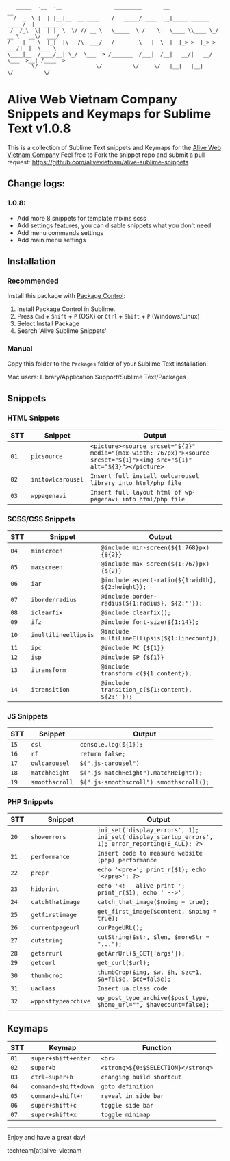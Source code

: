 ```
   _____  .__  .__                 _________      .__                      __          
  /  _  \ |  | |__|__  __ ____    /   _____/ ____ |__|_____ ______   _____/  |_  ______
 /  /_\  \|  | |  \  \/ // __ \   \_____  \ /    \|  \____ \\____ \_/ __ \   __\/  ___/
/    |    \  |_|  |\   /\  ___/   /        \   |  \  |  |_> >  |_> >  ___/|  |  \___ \ 
\____|__  /____/__| \_/  \___  > /_______  /___|  /__|   __/|   __/ \___  >__| /____  >
        \/                   \/          \/     \/   |__|   |__|        \/          \/ 
```

Alive Web Vietnam Company Snippets and Keymaps for Sublime Text v1.0.8
====================================================================

This is a collection of Sublime Text snippets and Keymaps for the [Alive Web Vietnam Company](https://alive-web.vn/)
Feel free to Fork the snippet repo and submit a
pull request: https://github.com/alivevietnam/alive-sublime-snippets

## Change logs:

### 1.0.8:

- Add more 8 snippets for template mixins scss
- Add settings features, you can disable snippets what you don't need
- Add menu commands settings
- Add main menu settings

## Installation

### Recommended

Install this package with [Package Control](https://sublime.wbond.net/):
1. Install Package Control in Sublime.
2. Press `Cmd` + `Shift` + `P` (OSX) or `Ctrl` + `Shift` + `P` (Windows/Linux)
3. Select Install Package
4. Search 'Alive Sublime Snippets'

### Manual

Copy this folder to the `Packages` folder of your Sublime Text installation.

Mac users: Library/Application Support/Sublime Text/Packages

## Snippets

### HTML Snippets
|STT|Snippet|Output|
|-------|-------|------|
| `01` | `picsource` | `<picture><source srcset="${2}" media="(max-width: 767px)"><source srcset="${1}"><img src="${1}" alt="${3}"></picture>` |
| `02` | `initowlcarousel` | `Insert full install owlcarousel library into html/php file` |
| `03` | `wppagenavi` | `Insert full layout html of wp-pagenavi into html/php file` |


### SCSS/CSS Snippets
|STT|Snippet|Output|
|-------|-------|------|
| `04` | `minscreen` | `@include min-screen(${1:768}px) {${2}}` |
| `05` | `maxscreen` | `@include max-screen(${1:767}px) {${2}}` |
| `06` | `iar` | `@include aspect-ratio(${1:width}, ${2:height});` |
| `07` | `iborderradius` | `@include border-radius(${1:radius}, ${2:''});` |
| `08` | `iclearfix` | `@include clearfix();` |
| `09` | `ifz` | `@include font-size(${1:14});` |
| `10` | `imultilineellipsis` | `@include multiLineEllipsis(${1:linecount});` |
| `11` | `ipc` | `@include PC {${1}}` |
| `12` | `isp` | `@include SP {${1}}` |
| `13` | `itransform` | `@include transform_c(${1:content});` |
| `14` | `itransition` | `@include transition_c(${1:content}, ${2:''});` |


### JS Snippets
|STT|Snippet|Output|
|-------|-------|------|
| `15` | `csl` | `console.log(${1});` |
| `16` | `rf` | `return false;` |
| `17` | `owlcarousel` | `$(".js-carousel")` |
| `18` | `matchheight` | `$(".js-matchHeight").matchHeight();` |
| `19` | `smoothscroll` | `$(".js-smoothscroll").smoothscroll();` |


### PHP Snippets
|STT|Snippet|Output|
|-------|-------|------|
| `20` | `showerrors` | `ini_set('display_errors', 1); ini_set('display_startup_errors', 1); error_reporting(E_ALL); ?>` |
| `21` | `performance` | `Insert code to measure website (php) performance` |
| `22` | `prepr` | `echo '<pre>'; print_r($1); echo '</pre>'; ?>` |
| `23` | `hidprint` | `echo '<!-- alive print '; print_r($1); echo ' -->';` |
| `24` | `catchthatimage` | `catch_that_image($noimg = true);` |
| `25` | `getfirstimage` | `get_first_image($content, $noimg = true);` |
| `26` | `currentpageurl` | `curPageURL();` |
| `27` | `cutstring` | `cutString($str, $len, $moreStr = "...");` |
| `28` | `getarrurl` | `getArrUrl($_GET['args']);` |
| `29` | `getcurl` | `get_curl($url);` |
| `30` | `thumbcrop` | `thumbCrop($img, $w, $h, $zc=1, $a=false, $cc=false);` |
| `31` | `uaclass` | `Insert ua.class code` |
| `32` | `wpposttypearchive` | `wp_post_type_archive($post_type, $home_url="", $havecount=false);` |

## Keymaps

|STT|Keymap|Function|
|-------|-------|------|
| `01` | `super+shift+enter` | `<br>` |
| `02` | `super+b` | `<strong>${0:$SELECTION}</strong>` |
| `03` | `ctrl+super+b` | `changing build shortcut` |
| `04` | `command+shift+down` | `goto definition` |
| `05` | `command+shift+r` | `reveal in side bar` |
| `06` | `super+shift+c` | `toggle side bar` |
| `07` | `super+shift+x` | `toggle minimap` |

--------------------------

Enjoy and have a great day!

techteam[at]alive-vietnam
